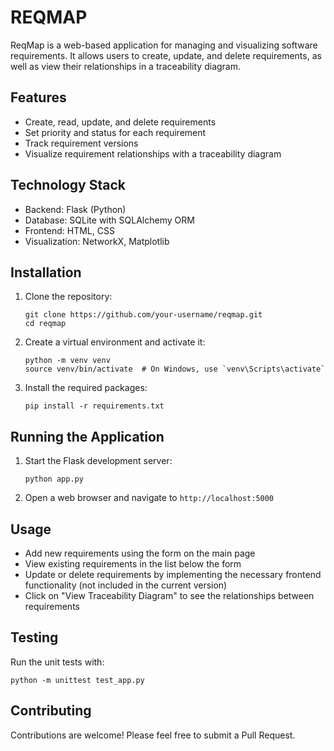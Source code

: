 # REQMAP

ReqMap is a web-based application for managing and visualizing software requirements. It allows users to create, update, and delete requirements, as well as view their relationships in a traceability diagram.

## Features

- Create, read, update, and delete requirements
- Set priority and status for each requirement
- Track requirement versions
- Visualize requirement relationships with a traceability diagram

## Technology Stack

- Backend: Flask (Python)
- Database: SQLite with SQLAlchemy ORM
- Frontend: HTML, CSS
- Visualization: NetworkX, Matplotlib

## Installation

1. Clone the repository:
   ```
   git clone https://github.com/your-username/reqmap.git
   cd reqmap
   ```

2. Create a virtual environment and activate it:
   ```
   python -m venv venv
   source venv/bin/activate  # On Windows, use `venv\Scripts\activate`
   ```

3. Install the required packages:
   ```
   pip install -r requirements.txt
   ```

## Running the Application

1. Start the Flask development server:
   ```
   python app.py
   ```

2. Open a web browser and navigate to `http://localhost:5000`

## Usage

- Add new requirements using the form on the main page
- View existing requirements in the list below the form
- Update or delete requirements by implementing the necessary frontend functionality (not included in the current version)
- Click on "View Traceability Diagram" to see the relationships between requirements

## Testing

Run the unit tests with:
```
python -m unittest test_app.py
```

## Contributing

Contributions are welcome! Please feel free to submit a Pull Request.
